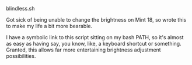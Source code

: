 blindless.sh

Got sick of being unable to change the brightness on Mint 18, so wrote this to make my life a bit more bearable.

I have a symbolic link to this script sitting on my bash PATH, so it's almost as easy as having say, you know, like, a keyboard shortcut or something. Granted, this allows far more entertaining brightness adjustment possibilities.